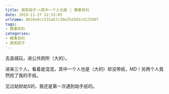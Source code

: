```yaml
---
title: 搞笑段子->其中一个人也是 | 糗事百科
date: 2019-11-27 12:33:03
urlname: 0616e9cc531a67c30e25e583c412540f
tags: 
- 糗事百科
categories:
- 糗事百科
- 搞笑段子
---
```

去县城玩，进公共厕所（大的）。

进来三个人，看着是混混，其中一个人也是（大的）却没带纸，MD！另两个人竟然抢了我的手纸。

见过劫财劫S的，我还是第一次遇到劫手纸的。



